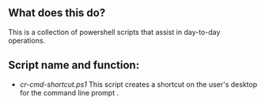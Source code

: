 ## What does this do?

This is a collection of powershell scripts that assist in day-to-day operations.

## Script name and function:

* _cr-cmd-shortcut.ps1_  This script creates a shortcut on the user's desktop for the command line prompt .  
